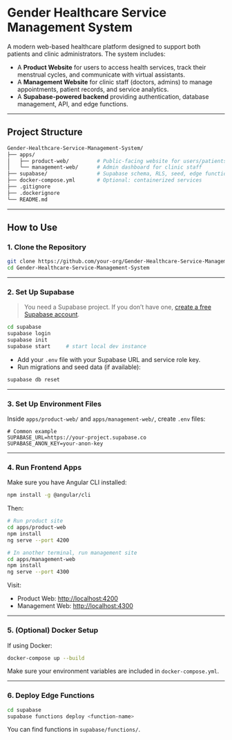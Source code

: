 # Gender Healthcare Service Management System

A modern web-based healthcare platform designed to support both patients and clinic administrators. The system includes:

* A **Product Website** for users to access health services, track their menstrual cycles, and communicate with virtual assistants.
* A **Management Website** for clinic staff (doctors, admins) to manage appointments, patient records, and service analytics.
* A **Supabase-powered backend** providing authentication, database management, API, and edge functions.

---

## Project Structure

```bash
Gender-Healthcare-Service-Management-System/
├── apps/
│   ├── product-web/         # Public-facing website for users/patients
│   └── management-web/      # Admin dashboard for clinic staff
├── supabase/                # Supabase schema, RLS, seed, edge functions
├── docker-compose.yml       # Optional: containerized services
├── .gitignore
├── .dockerignore
└── README.md
```

---

## How to Use

### 1. Clone the Repository

```bash
git clone https://github.com/your-org/Gender-Healthcare-Service-Management-System.git
cd Gender-Healthcare-Service-Management-System
```

---

### 2. Set Up Supabase

> You need a Supabase project. If you don’t have one, [create a free Supabase account](https://supabase.com).

```bash
cd supabase
supabase login
supabase init
supabase start     # start local dev instance
```

* Add your `.env` file with your Supabase URL and service role key.
* Run migrations and seed data (if available):

```bash
supabase db reset
```

---

### 3. Set Up Environment Files

Inside `apps/product-web/` and `apps/management-web/`, create `.env` files:

```env
# Common example
SUPABASE_URL=https://your-project.supabase.co
SUPABASE_ANON_KEY=your-anon-key
```

---

### 4. Run Frontend Apps

Make sure you have Angular CLI installed:

```bash
npm install -g @angular/cli
```

Then:

```bash
# Run product site
cd apps/product-web
npm install
ng serve --port 4200

# In another terminal, run management site
cd apps/management-web
npm install
ng serve --port 4300
```

Visit:

* Product Web: [http://localhost:4200](http://localhost:4200)
* Management Web: [http://localhost:4300](http://localhost:4300)

---

### 5. (Optional) Docker Setup

If using Docker:

```bash
docker-compose up --build
```

Make sure your environment variables are included in `docker-compose.yml`.

---

### 6. Deploy Edge Functions

```bash
cd supabase
supabase functions deploy <function-name>
```

You can find functions in `supabase/functions/`.
